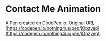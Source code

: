 # Contact Me Animation

A Pen created on CodePen.io. Original URL: [https://codepen.io/nothing4us/pen/jOpzyep](https://codepen.io/nothing4us/pen/jOpzyep).

